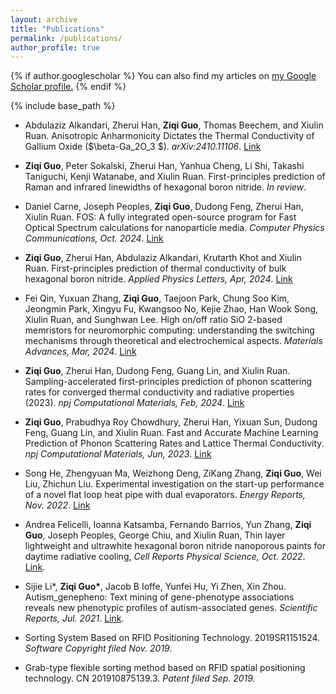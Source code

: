 ```yaml
---
layout: archive
title: "Publications"
permalink: /publications/
author_profile: true
---
```


{% if author.googlescholar %}
  You can also find my articles on <u><a href="{{author.googlescholar}}">my Google Scholar profile</a>.</u>
{% endif %}

{% include base_path %}

* Abdulaziz Alkandari, Zherui Han, **Ziqi Guo**, Thomas Beechem, and Xiulin Ruan. Anisotropic Anharmonicity Dictates the Thermal Conductivity of Gallium Oxide ($\beta-Ga_2O_3 $). *arXiv:2410.11106*. [Link](https://arxiv.org/abs/2410.11106)

* **Ziqi Guo**, Peter Sokalski, Zherui Han, Yanhua Cheng, Li Shi, Takashi Taniguchi, Kenji Watanabe, and Xiulin Ruan. First-principles prediction of Raman and infrared linewidths of hexagonal boron nitride. *In review*. []()

* Daniel Carne, Joseph Peoples, **Ziqi Guo**, Dudong Feng, Zherui Han, Xiulin Ruan. FOS: A fully integrated open-source program for Fast Optical Spectrum calculations for nanoparticle media. *Computer Physics Communications, Oct. 2024*. [Link](https://www.sciencedirect.com/science/article/abs/pii/S0010465524003163)

* **Ziqi Guo**, Zherui Han, Abdulaziz Alkandari, Krutarth Khot and Xiulin Ruan. First-principles prediction of thermal conductivity of bulk hexagonal boron nitride. *Applied Physics Letters, Apr, 2024*. [Link](https://pubs.aip.org/aip/apl/article/124/16/163906/3283088/First-principles-prediction-of-thermal)

* Fei Qin, Yuxuan Zhang, **Ziqi Guo**, Taejoon Park, Chung Soo Kim, Jeongmin Park, Xingyu Fu, Kwangsoo No, Kejie Zhao, Han Wook Song, Xiulin Ruan, and Sunghwan Lee. High on/off ratio SiO 2-based memristors for neuromorphic computing: understanding the switching mechanisms through theoretical and electrochemical aspects. *Materials Advances, Mar, 2024*. [Link](https://pubs.rsc.org/en/content/articlehtml/2024/ma/d3ma01142a)

* **Ziqi Guo**, Zherui Han, Dudong Feng, Guang Lin, and Xiulin Ruan. Sampling-accelerated first-principles prediction of phonon scattering rates for converged thermal conductivity and radiative properties (2023). *npj Computational Materials, Feb, 2024*. [Link](https://www.nature.com/articles/s41524-024-01215-8)

* **Ziqi Guo**, Prabudhya Roy Chowdhury, Zherui Han, Yixuan Sun, Dudong Feng, Guang Lin, and Xiulin Ruan. Fast and Accurate Machine Learning Prediction of Phonon Scattering Rates and Lattice Thermal Conductivity. *npj Computational Materials, Jun, 2023*. [Link](https://www.nature.com/articles/s41524-023-01020-9)

* Song He, Zhengyuan Ma, Weizhong Deng, ZiKang Zhang, **Ziqi Guo**, Wei Liu, Zhichun Liu. Experimental investigation on the start-up performance of a novel flat loop heat pipe with dual evaporators. *Energy Reports, Nov. 2022*. [Link](https://www.sciencedirect.com/science/article/pii/S2352484722010940)

* Andrea Felicelli, Ioanna Katsamba, Fernando Barrios, Yun Zhang, **Ziqi Guo**, Joseph Peoples, George Chiu, and Xiulin Ruan, Thin layer lightweight and ultrawhite hexagonal boron nitride nanoporous paints for daytime radiative cooling, *Cell Reports Physical Science, Oct. 2022*. [Link](https://www.sciencedirect.com/science/article/pii/S2666386422003526).

* Sijie Li\*, **Ziqi Guo\***, Jacob B Ioffe, Yunfei Hu, Yi Zhen, Xin Zhou. Autism\_genepheno: Text mining of gene-phenotype associations reveals new phenotypic profiles of autism-associated genes. *Scientific Reports, Jul. 2021*. [Link](https://www.nature.com/articles/s41598-021-94742-z). 

* Sorting System Based on RFID Positioning Technology. 2019SR1151524. *Software Copyright filed Nov. 2019.* 

* Grab-type flexible sorting method based on RFID spatial positioning technology. CN 201910875139.3. *Patent filed Sep. 2019.* 


<!-- {% for post in site.publications reversed %}
  {% include archive-single.html %}
{% endfor %} -->

